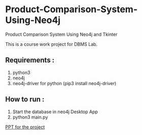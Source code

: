 # Product-Comparison-System-Using-Neo4j

Product Comparison System Using Neo4j and Tkinter

This is a course work project for DBMS Lab.

## Requirements :

1. python3
1. neo4j
1. neo4j-driver for python (pip3 install neo4j-driver)

## How to run :

1. Start the database in neo4j Desktop App
1. python3 main.py

[PPT for the project](https://docs.google.com/presentation/d/1-4eeom9Rqlrx4tpjLM9Q13YTv3sJlT7DcrxNCbQ_G9k/edit?usp=sharing)
